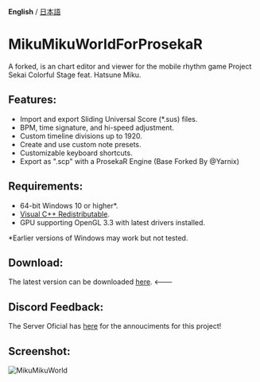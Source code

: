 **English** / [日本語](./README.ja.md)

# MikuMikuWorldForProsekaR
A forked, is an chart editor and viewer for the mobile rhythm game Project Sekai Colorful Stage feat. Hatsune Miku.

## Features:
- Import and export Sliding Universal Score (\*.sus) files.
- BPM, time signature, and hi-speed adjustment.
- Custom timeline divisions up to 1920.
- Create and use custom note presets.
- Customizable keyboard shortcuts.
- Export as ".scp" with a ProsekaR Engine (Base Forked By @Yarnix)

## Requirements:
- 64-bit Windows 10 or higher*.
- [Visual C++ Redistributable](https://aka.ms/vs/17/release/vc_redist.x64.exe).
- GPU supporting OpenGL 3.3 with latest drivers installed.

*Earlier versions of Windows may work but not tested.

## Download:
The latest version can be downloaded [here](https://github.com/Choccodrize/MikuMikuWorld/releases/tag/v3.4.1). <---

## Discord Feedback:
The Server Oficial has [here](https://discord.gg/FYMB5wgYDa) for the annouciments for this project!

## Screenshot:
![MikuMikuWorld](https://github.com/crash5band/MikuMikuWorld/assets/44091782/ba9dbcdf-fa77-4b44-b5e3-2858a283fce0) 
